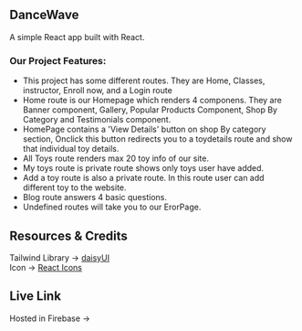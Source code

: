## DanceWave
A simple React app built with React.
<br/>

### **Our Project Features:**
* This project has some different routes. They are Home, Classes, instructor, Enroll now, and a Login route
* Home route is our Homepage which renders 4 componens. They are Banner component, Gallery, Popular Products Component, Shop By Category and Testimonials component.
* HomePage contains a 'View Details' button on shop By category section, Onclick this button redirects you to a toydetails route and show that individual toy details.
* All Toys route renders max 20 toy info of our site.
* My toys route is private route shows only toys user have added.
* Add a toy route is also a private route. In this route user can add different toy to the website.
* Blog route answers 4 basic questions.
* Undefined routes will take you to our ErorPage.

## Resources & Credits

Tailwind Library -> [daisyUI](https://daisyui.com/)
<br/>
Icon -> [React Icons](https://react-icons.github.io/react-icons)

## Live Link
Hosted in Firebase -> 